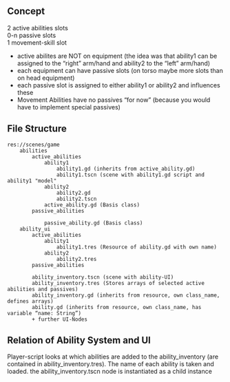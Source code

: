 ## Concept

2 active abilities slots  
0-n passive slots  
1 movement-skill slot  

<ul>
  <li>active abilites are NOT on equipment (the idea was that ability1 can be assigned to the “right” arm/hand and ability2 to the “left” arm/hand)</li>
  <li>each equipment can have passive slots (on torso maybe more slots than on head equipment)</li>
  <li>each passive slot is assigned to either ability1 or ability2 and influences these</li>
  <li>Movement Abilities have no passives “for now” (because you would have to implement special passives)</li>
</ul>


## File Structure

```
res://scenes/game  
	abilities  
		active_abilities  
			ability1  
				ability1.gd (inherits from active_ability.gd)  
				ability1.tscn (scene with ability1.gd script and ability1 "model"  
			ability2  
				ability2.gd  
				ability2.tscn  
			active_ability.gd (Basis class)  
		passive_abilities  
			
			passive_ability.gd (Basis class)  
	ability_ui  
		active_abilities  
			ability1  
				ability1.tres (Resource of ability.gd with own name)  
			ability2  
				ability2.tres  
		passive_abilities  
				
		ability_inventory.tscn (scene with ability-UI)
		ability_inventory.tres (Stores arrays of selected active abilities and passives)
		ability_inventory.gd (inherits from resource, own class_name, defines arrays)
		ability.gd (inherits from resource, own class_name, has variable “name: String”)
		+ further UI-Nodes
```

## Relation of Ability System and UI

Player-script looks at which abilities are added to the ability_inventory (are contained in ability_inventory.tres). 
The name of each ability is taken and loaded.
the ability_inventory.tscn node is instantiated as a child instance
